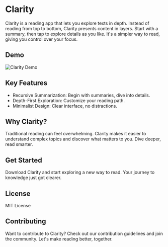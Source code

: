 # Clarity

Clarity is a reading app that lets you explore texts in depth. Instead of reading from top to bottom, Clarity presents content in layers. Start with a summary, then tap to explore details as you like. It's a simpler way to read, giving you control over your focus.

## Demo

![Clarity Demo](/public/demo.gif)

## Key Features

- Recursive Summarization: Begin with summaries, dive into details.
- Depth-First Exploration: Customize your reading path.
- Minimalist Design: Clear interface, no distractions.

## Why Clarity?

Traditional reading can feel overwhelming. Clarity makes it easier to understand complex topics and discover what matters to you. Dive deeper, read smarter.

## Get Started

Download Clarity and start exploring a new way to read. Your journey to knowledge just got clearer.

## License

MIT License

## Contributing

Want to contribute to Clarity? Check out our contribution guidelines and join the community. Let's make reading better, together.
